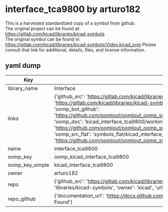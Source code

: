 # interface_tca9800 by arturo182  
This is a harvested standardized copy of a symbol from github.  
The original project can be found at:  
https://gitlab.com/kicad/libraries/kicad-symbols  
The original symbol can be found in:
https://gitlab.com/kicad/libraries/kicad-symbols/Video.kicad_sym
Please consult that link for additional, details, files, and license information.  
## yaml dump  
| Key | Value |  
| --- | --- |  
| library_name | Interface |  
| links | {'github_src': 'https://gitlab.com/kicad/libraries/kicad-symbols/Video.kicad_sym', 'github_src_repo': 'https://gitlab.com/kicad/libraries/kicad-symbols', 'oomp_bot': 'kicad_interface_tca9800/working', 'oomp_bot_github': 'https://github.com/oomlout/oomlout_oomp_symbol_bot/tree/main/kicad_interface_tca9800/working', 'oomp_doc': 'kicad_interface_tca9800/working', 'oomp_doc_github': 'https://github.com/oomlout/oomlout_oomp_symbol_doc/tree/main/kicad_interface_tca9800/working', 'oomp_src_flat': 'symbols_flat/kicad_interface_tca9800/working', 'oomp_src_flat_github': 'https://github.com/oomlout/oomlout_oomp_symbol_src/tree/main/kicad_interface_tca9800/working'} |  
| name | interface_tca9800 |  
| oomp_key | oomp_kicad_interface_tca9800 |  
| oomp_key_simple | kicad_interface_tca9800 |  
| owner | arturo182 |  
| repo | {'github_src': 'https://gitlab.com/kicad/libraries/kicad-symbols/Video.kicad_sym', 'name': 'libraries/kicad-symbols', 'owner': 'kicad', 'url': 'https://gitlab.com/kicad/libraries/kicad-symbols'} |  
| repo_github | {'documentation_url': 'https://docs.github.com/rest/repos/repos#get-a-repository', 'message': 'Not Found'} |  

